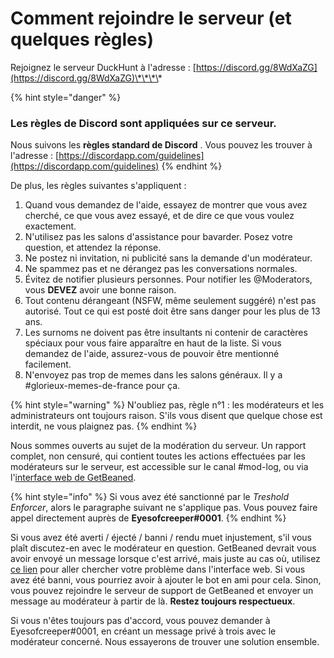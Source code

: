 # Comment rejoindre le serveur \(et quelques règles\)

Rejoignez le serveur DuckHunt à l'adresse : [https://discord.gg/8WdXaZG](https://discord.gg/8WdXaZG)\*\*\*\*

{% hint style="danger" %}
### **Les règles de Discord sont appliquées sur ce serveur.**

Nous suivons les  **règles standard de Discord** . Vous pouvez les trouver à l'adresse :  [https://discordapp.com/guidelines](https://discordapp.com/guidelines) 
{% endhint %}

De plus, les règles suivantes s'appliquent : 

1. Quand vous demandez de l'aide, essayez de montrer que vous avez cherché, ce que vous avez essayé, et de dire ce que vous voulez exactement. 
2. N'utilisez pas les salons d'assistance pour bavarder. Posez votre question, et attendez la réponse.
3. Ne postez ni invitation, ni publicité sans la demande d'un modérateur. 
4. Ne spammez pas et ne dérangez pas les conversations normales.
5. Évitez de notifier plusieurs personnes. Pour notifier les @Moderators, vous **DEVEZ** avoir une bonne raison.  
6. Tout contenu dérangeant \(NSFW, même seulement suggéré\) n'est pas autorisé. Tout ce qui est posté doit être sans danger pour les plus de 13 ans. 
7. Les surnoms ne doivent pas être insultants ni contenir de caractères spéciaux pour vous faire apparaître en haut de la liste. Si vous demandez de l'aide, assurez-vous de pouvoir être mentionné facilement. 
8. N'envoyez pas trop de memes dans les salons généraux. Il y a \#glorieux-memes-de-france pour ça. 



{% hint style="warning" %}
N'oubliez pas, règle n°1 : les modérateurs et les administrateurs ont toujours raison. S'ils vous disent que quelque chose est interdit, ne vous plaignez pas.
{% endhint %}

Nous sommes ouverts au sujet de la modération du serveur. Un rapport complet, non censuré, qui contient toutes les actions effectuées par les modérateurs sur le serveur, est accessible sur le canal \#mod-log, ou via l'[interface web de  GetBeaned](https://getbeaned.me/guilds/195260081036591104).

{% hint style="info" %}
Si vous avez été sanctionné par le _Treshold Enforcer_, alors le paragraphe suivant ne s'applique pas. Vous pouvez faire appel directement auprès de **Eyesofcreeper\#0001**.
{% endhint %}

Si vous avez été averti / éjecté / banni / rendu muet injustement, s'il vous plaît discutez-en avec le modérateur en question. GetBeaned devrait vous avoir envoyé un message lorsque c'est arrivé, mais juste au cas où, utilisez [ce lien](https://getbeaned.me/guilds/195260081036591104) pour aller chercher votre problème dans l'interface web.  Si vous avez été banni, vous pourriez avoir à ajouter le bot en ami pour cela. Sinon, vous pouvez rejoindre le serveur de support de GetBeaned et envoyer un message au modérateur à partir de là. **Restez toujours respectueux**. 

Si vous n'êtes toujours pas d'accord, vous pouvez demander à Eyesofcreeper\#0001, en créant un message privé à trois avec le modérateur concerné. Nous essayerons de trouver une solution ensemble. 

